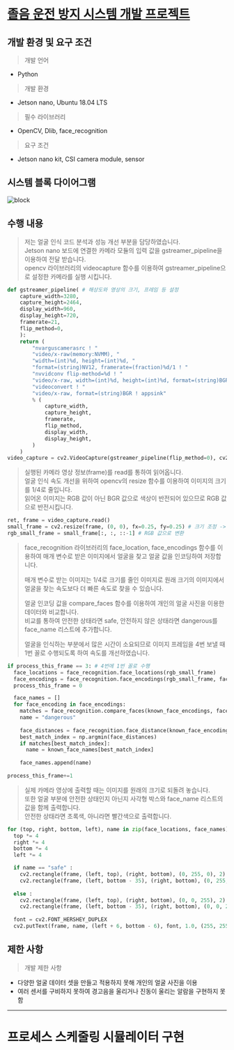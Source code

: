 [졸음 운전 방지 시스템 개발 프로젝트](https://github.com/bumi95/Linux/tree/main/Safe_driving_project)
====================================
## 개발 환경 및 요구 조건
> 개발 언어
* Python
> 개발 환경
* Jetson nano, Ubuntu 18.04 LTS
> 필수 라이브러리
* OpenCV, Dlib, face_recognition
> 요구 조건
* Jetson nano kit, CSI camera module, sensor
## 시스템 블록 다이어그램
![block](https://user-images.githubusercontent.com/39798011/123509922-521c2b80-d6b3-11eb-8efe-4097f55a11e9.jpg)

## 수행 내용
> 저는 얼굴 인식 코드 분석과 성능 개선 부분을 담당하였습니다.   
> Jetson nano 보드에 연결한 카메라 모듈의 입력 값을 gstreamer_pipeline을 이용하여 전달 받습니다.   
> opencv 라이브러리의 videocapture 함수를 이용하여 gstreamer_pipeline으로 설정한 카메라를 실행 시킵니다.
```python
def gstreamer_pipeline( # 해상도와 영상의 크기, 프레임 등 설정
    capture_width=3280,
    capture_height=2464,
    display_width=960,
    display_height=720,
    framerate=21,
    flip_method=0,
    ):
    return (
        "nvarguscamerasrc ! "
        "video/x-raw(memory:NVMM), "
        "width=(int)%d, height=(int)%d, "
        "format=(string)NV12, framerate=(fraction)%d/1 ! "
        "nvvidconv flip-method=%d ! "
        "video/x-raw, width=(int)%d, height=(int)%d, format=(string)BGRx ! "
        "videoconvert ! "
        "video/x-raw, format=(string)BGR ! appsink"
        % (
            capture_width,
            capture_height,
            framerate,
            flip_method,
            display_width,
            display_height,
        )
    )
video_capture = cv2.VideoCapture(gstreamer_pipeline(flip_method=0), cv2.CAP_GSTREAMER) # 영상 출력
```
> 실행된 카메라 영상 정보(frame)를 read를 통하여 읽어옵니다.   
> 얼굴 인식 속도 개선을 위하여 opencv의 resize 함수를 이용하여 이미지의 크기를 1/4로 줄입니다.   
> 읽어온 이미지는 RGB 값이 아닌 BGR 값으로 색상이 반전되어 있으므로 RGB 값으로 반전시킵니다.
```python
ret, frame = video_capture.read()
small_frame = cv2.resize(frame, (0, 0), fx=0.25, fy=0.25) # 크기 조정 -> 속도 개선
rgb_small_frame = small_frame[:, :, ::-1] # RGB 값으로 변환
```
> face_recognition 라이브러리의 face_location, face_encodings 함수를 이용하여 매개 변수로 받은 이미지에서 얼굴을 찾고 얼굴 값을 인코딩하여 저장합니다.   
>    
> 매개 변수로 받는 이미지는 1/4로 크기를 줄인 이미지로 원래 크기의 이미지에서 얼굴을 찾는 속도보다 더 빠른 속도로 찾을 수 있습니다.   
>    
> 얼굴 인코딩 값을 compare_faces 함수를 이용하여 개인의 얼굴 사진을 이용한 데이터와 비교합니다.   
> 비교를 통하여 안전한 상태라면 safe, 안전하지 않은 상태라면 dangerous를 face_name 리스트에 추가합니다.   
>    
> 얼굴을 인식하는 부분에서 많은 시간이 소요되므로 이미지 프레임을 4번 보낼 때 1번 꼴로 수행되도록 하여 속도를 개선하였습니다.
```python
if process_this_frame == 3: # 4번에 1번 꼴로 수행
  face_locations = face_recognition.face_locations(rgb_small_frame)
  face_encodings = face_recognition.face_encodings(rgb_small_frame, face_locations)
  process_this_frame = 0

  face_names = []
  for face_encoding in face_encodings:
    matches = face_recognition.compare_faces(known_face_encodings, face_encoding)
    name = "dangerous"
    
    face_distances = face_recognition.face_distance(known_face_encodings, face_encoding)
    best_match_index = np.argmin(face_distances)
    if matches[best_match_index]:
      name = known_face_names[best_match_index]
    
    face_names.append(name)
    
process_this_frame+=1
```
> 실제 카메라 영상에 출력할 때는 이미지를 원래의 크기로 되돌려 놓습니다.   
> 또한 얼굴 부분에 안전한 상태인지 아닌지 사각형 박스와 face_name 리스트의 값을 함께 출력합니다.   
> 안전한 상태라면 초록색, 아니라면 빨간색으로 출력합니다.
```python
for (top, right, bottom, left), name in zip(face_locations, face_names):
  top *= 4
  right *= 4
  bottom *= 4
  left *= 4

  if name == "safe" :
    cv2.rectangle(frame, (left, top), (right, bottom), (0, 255, 0), 2)
    cv2.rectangle(frame, (left, bottom - 35), (right, bottom), (0, 255, 0), cv2.FILLED)
        
  else :
    cv2.rectangle(frame, (left, top), (right, bottom), (0, 0, 255), 2)
    cv2.rectangle(frame, (left, bottom - 35), (right, bottom), (0, 0, 255), cv2.FILLED)
    
  font = cv2.FONT_HERSHEY_DUPLEX
  cv2.putText(frame, name, (left + 6, bottom - 6), font, 1.0, (255, 255, 255), 1)
```
## 제한 사항
> 개발 제한 사항
* 다양한 얼굴 데이터 셋을 만들고 적용하지 못해 개인의 얼굴 사진을 이용
* 여러 센서를 구비하지 못하여 경고음을 울리거나 진동이 울리는 알람을 구현하지 못함
* * *
프로세스 스케줄링 시뮬레이터 구현
=================================





